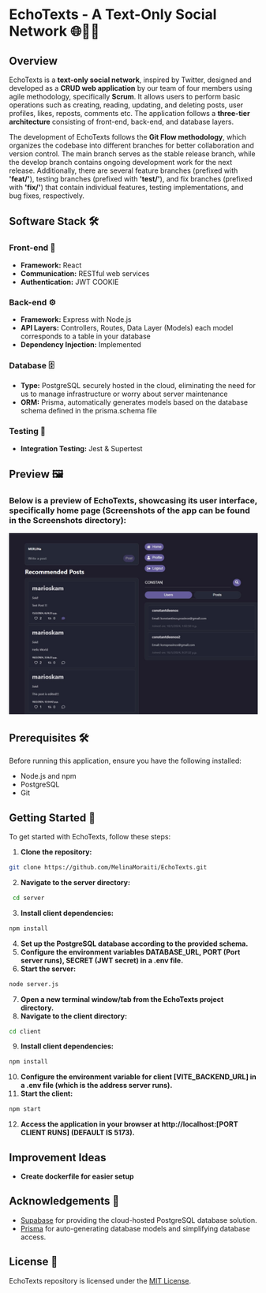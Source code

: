 # EchoTexts - A Text-Only Social Network 🌐💬📲

## Overview
EchoTexts is a **text-only social network**, inspired by Twitter, designed and developed as a **CRUD web application** by our team of four members using agile methodology, specifically **Scrum**. It allows users to perform basic operations such as creating, reading, updating, and deleting posts, user profiles, likes, reposts, comments etc. The application follows a **three-tier architecture** consisting of front-end, back-end, and database layers.

The development of EchoTexts follows the **Git Flow methodology**, which organizes the codebase into different branches for better collaboration and version control. The main branch serves as the stable release branch, while the develop branch contains ongoing development work for the next release. Additionally, there are several feature branches (prefixed with **'feat/'**), testing branches (prefixed with **'test/'**), and fix branches (prefixed with **'fix/'**) that contain individual features, testing implementations, and bug fixes, respectively.

## Software Stack 🛠️

### Front-end 📱
- **Framework:** React
- **Communication:** RESTful web services
- **Authentication:** JWT COOKIE

### Back-end ⚙️
- **Framework:** Express with Node.js
- **API Layers:** Controllers, Routes, Data Layer (Models) each model corresponds to a table in your database
- **Dependency Injection:** Implemented

### Database 🗄️
- **Type:** PostgreSQL securely hosted in the cloud, eliminating the need for us to manage infrastructure or worry about server maintenance
- **ORM:** Prisma, automatically generates models based on the database schema defined in the prisma.schema file

### Testing 🧪
- **Integration Testing:** Jest & Supertest

## Preview 🖼️
### Below is a preview of EchoTexts, showcasing its user interface, specifically home page (Screenshots of the app can be found in the Screenshots directory):
![Home Page](Screenshots/home_page.jpeg)

## Prerequisites 🛠
Before running this application, ensure you have the following installed:

- Node.js and npm
- PostgreSQL
- Git

## Getting Started 🚀

To get started with EchoTexts, follow these steps:

1. **Clone the repository:**
  ```bash
  git clone https://github.com/MelinaMoraiti/EchoTexts.git
  ```
2. **Navigate to the server directory:**
  ```bash
   cd server
  ```
3. **Install client dependencies:**
  ```bash
  npm install
  ```
4. **Set up the PostgreSQL database according to the provided schema.**
5. **Configure the environment variables DATABASE_URL, PORT (Port server runs), SECRET (JWT secret) in a .env file.**
6. **Start the server:**
  ```bash
  node server.js
  ```
7. **Open a new terminal window/tab from the EchoTexts project directory.**
8. **Navigate to the client directory:**
  ```bash
  cd client
  ````
9. **Install client dependencies:**
  ```bash
  npm install
  ```
10. **Configure the environment variable for client [VITE_BACKEND_URL]  in a .env file (which is the address server runs).**
11. **Start the client:**
  ```bash
  npm start
  ```
12. **Access the application in your browser at http://localhost:[PORT CLIENT RUNS] (DEFAULT IS 5173).**

## Improvement Ideas
- **Create dockerfile for easier setup**

## Acknowledgements 🙏

- [Supabase](https://supabase.io) for providing the cloud-hosted PostgreSQL database solution.
- [Prisma](https://prisma.io) for auto-generating database models and simplifying database access.

## License 📄
EchoTexts repository is licensed under the [MIT License](./LICENSE).
